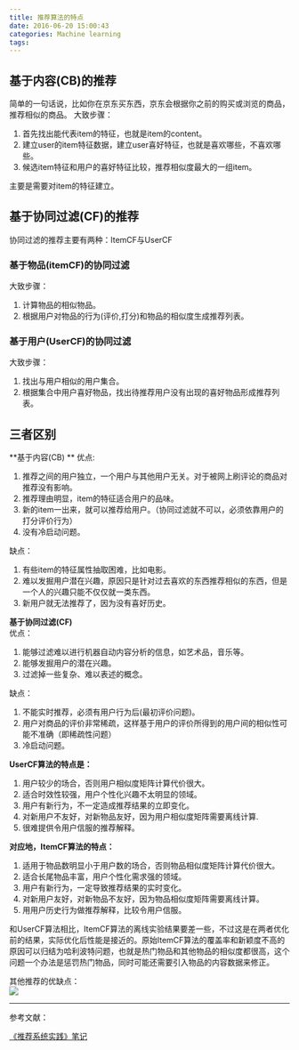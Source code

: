 ```yaml
---
title: 推荐算法的特点
date: 2016-06-20 15:00:43
categories: Machine learning
tags:
---
```

## 基于内容(CB)的推荐
简单的一句话说，比如你在京东买东西，京东会根据你之前的购买或浏览的商品，推荐相似的商品。
大致步骤：  
1. 首先找出能代表item的特征，也就是item的content。
2. 建立user的item特征数据，建立user喜好特征，也就是喜欢哪些，不喜欢哪些。
3. 候选item特征和用户的喜好特征比较，推荐相似度最大的一组item。  
  
主要是需要对item的特征建立。
## 基于协同过滤(CF)的推荐
协同过滤的推荐主要有两种：ItemCF与UserCF
### 基于物品(itemCF)的协同过滤
大致步骤：
1. 计算物品的相似物品。
2. 根据用户对物品的行为(评价,打分)和物品的相似度生成推荐列表。  

### 基于用户(UserCF)的协同过滤
大致步骤：
1. 找出与用户相似的用户集合。
2. 根据集合中用户喜好物品，找出待推荐用户没有出现的喜好物品形成推荐列表。

## 三者区别
**基于内容(CB)  **
优点: 
1. 推荐之间的用户独立，一个用户与其他用户无关。对于被网上刷评论的商品对推荐没有影响。
2. 推荐理由明显，item的特征适合用户的品味。
3. 新的item一出来，就可以推荐给用户。（协同过滤就不可以，必须依靠用户的打分评价行为）  
4. 没有冷启动问题。  

缺点： 
1. 有些item的特征属性抽取困难，比如电影。
2. 难以发掘用户潜在兴趣，原因只是针对过去喜欢的东西推荐相似的东西，但是一个人的兴趣只能不仅仅就一类东西。
3. 新用户就无法推荐了，因为没有喜好历史。
  
**基于协同过滤(CF)**  
优点：
1. 能够过滤难以进行机器自动内容分析的信息，如艺术品，音乐等。
2. 能够发掘用户的潜在兴趣。
3. 过滤掉一些复杂、难以表述的概念。

缺点：
1. 不能实时推荐，必须有用户行为后(最初评价问题)。
2. 用户对商品的评价非常稀疏，这样基于用户的评价所得到的用户间的相似性可能不准确（即稀疏性问题）
3. 冷启动问题。
  
**UserCF算法的特点是：**  
1. 用户较少的场合，否则用户相似度矩阵计算代价很大。
2. 适合时效性较强，用户个性化兴趣不太明显的领域。
3. 用户有新行为，不一定造成推荐结果的立即变化。
4. 对新用户不友好，对新物品友好，因为用户相似度矩阵需要离线计算.
5. 很难提供令用户信服的推荐解释。
  
**对应地，ItemCF算法的特点：**  
1. 适用于物品数明显小于用户数的场合，否则物品相似度矩阵计算代价很大。
2. 适合长尾物品丰富，用户个性化需求强的领域。
3. 用户有新行为，一定导致推荐结果的实时变化。
4. 对新用户友好，对新物品不友好，因为物品相似度矩阵需要离线计算。
5. 用用户历史行为做推荐解释，比较令用户信服。

和UserCF算法相比，ItemCF算法的离线实验结果要差一些，不过这是在两者优化前的结果，实际优化后性能是接近的。原始ItemCF算法的覆盖率和新颖度不高的原因可以归结为哈利波特问题，也就是热门物品和其他物品的相似度都很高，这个问题一个办法是惩罚热门物品，同时可能还需要引入物品的内容数据来修正。

其他推荐的优缺点：  
<img src="http://localhost:4000/image/recommendations.png" class="img-center">

----------
参考文献：  

[《推荐系统实践》笔记
](http://www.yeolar.com/note/2013/10/03/recommend-system/#id22)